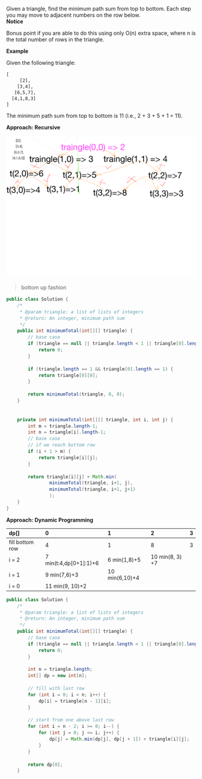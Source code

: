 Given a triangle, find the minimum path sum from top to bottom. Each step you may move to adjacent numbers on the row below.  
**Notice**

Bonus point if you are able to do this using only O\(n\) extra space, where n is the total number of rows in the triangle.

**Example**

Given the following triangle:

```
[
     [2],
    [3,4],
   [6,5,7],
  [4,1,8,3]
]
```

The minimum path sum from top to bottom is 11 \(i.e., 2 + 3 + 5 + 1 = 11\).

**Approach: Recursive**

![](/assets/traingle.png)

> bottom up fashion

```java
public class Solution {
    /*
     * @param triangle: a list of lists of integers
     * @return: An integer, minimum path sum
     */
    public int minimumTotal(int[][] triangle) {
        // base case
        if (triangle == null || triangle.length < 1 || triangle[0].length < 1) {
            return 0;
        }

        if (triangle.length == 1 && triangle[0].length == 1) {
            return triangle[0][0];
        }

        return minimumTotal(triangle, 0, 0);
    }


    private int minimumTotal(int[][] triangle, int i, int j) {
        int m = triangle.length-1;
        int n = triangle[i].length-1;
        // base case
        // if we reach bottom row
        if (i + 1 > m) {
            return triangle[i][j];
        }

        return triangle[i][j] + Math.min(
                minimumTotal(triangle, i+1, j), 
                minimumTotal(triangle, i+1, j+1)
                );
    }
}
```

**Approach: Dynamic Programming**

| dp\[\] | 0 | 1 | 2 | 3 |
| :--- | :--- | :--- | :--- | :--- |
| fill bottom row | 4 | 1 | 8 | 3 |
| i = 2 | 7 min\(t:4,dp\[0+1\]:1\)+6 | 6 min\(1,8\)+5 | 10 min\(8, 3\) +7 |  |
| i = 1 | 9 min\(7,6\)+3 | 10 min\(6,10\)+4 |  |  |
| i = 0 | 11 min\(9, 10\)+2 |  |  |  |

```java
public class Solution {
    /*
     * @param triangle: a list of lists of integers
     * @return: An integer, minimum path sum
     */
    public int minimumTotal(int[][] triangle) {
        // base case
        if (triangle == null || triangle.length < 1 || triangle[0].length < 1) {
            return 0;
        }

        int n = triangle.length;
        int[] dp = new int[n];

        // fill with last row
        for (int i = 0; i < n; i++) {
            dp[i] = triangle[n - 1][i];
        }

        // start from one above last row
        for (int i = n - 2; i >= 0; i--) {
            for (int j = 0; j <= i; j++) {
                dp[j] = Math.min(dp[j], dp[j + 1]) + triangle[i][j];
            }
        }

        return dp[0];
    }
```




